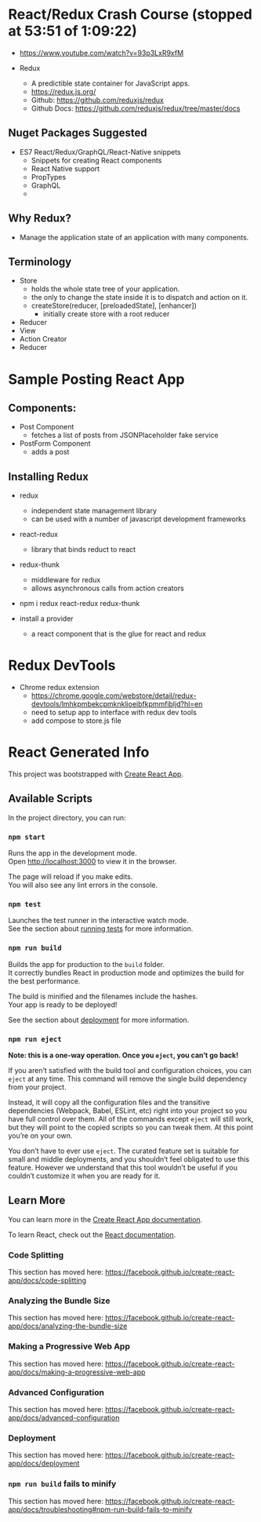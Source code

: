# React/Redux Crash Course  (stopped at 53:51 of 1:09:22)
* https://www.youtube.com/watch?v=93p3LxR9xfM

* Redux
  * A predictible state container for JavaScript apps.
  * https://redux.js.org/
  * Github: https://github.com/reduxjs/redux
  * Github Docs: https://github.com/reduxjs/redux/tree/master/docs

## Nuget Packages Suggested

* ES7 React/Redux/GraphQL/React-Native snippets
  * Snippets for creating React components
  * React Native support
  * PropTypes
  * GraphQL
  * 
## Why Redux?

* Manage the application state of an application with many components.

## Terminology

* Store
  * holds the whole state tree of your application.
  * the only to change the state inside it is to dispatch and action on it.
  * createStore(reducer, [preloadedState], [enhancer])
    * initially create store with a root reducer
* Reducer
* View
* Action Creator
* Reducer

# Sample Posting React App

## Components:

* Post Component
  * fetches a list of posts from JSONPlaceholder fake service
* PostForm Component
  * adds a post

## Installing Redux

* redux
  * independent state management library
  * can be used with a number of javascript development frameworks
* react-redux
  * library that binds reduct to react
* redux-thunk
  * middleware for redux
  * allows asynchronous calls from action creators

* npm i redux react-redux redux-thunk

* install a provider
  * a react component that is the glue for react and redux

# Redux DevTools

* Chrome redux extension
  * https://chrome.google.com/webstore/detail/redux-devtools/lmhkpmbekcpmknklioeibfkpmmfibljd?hl=en
  * need to setup app to interface with redux dev tools
  * add compose to store.js file

# React Generated Info

This project was bootstrapped with [Create React App](https://github.com/facebook/create-react-app).

## Available Scripts

In the project directory, you can run:

### `npm start`

Runs the app in the development mode.<br>
Open [http://localhost:3000](http://localhost:3000) to view it in the browser.

The page will reload if you make edits.<br>
You will also see any lint errors in the console.

### `npm test`

Launches the test runner in the interactive watch mode.<br>
See the section about [running tests](https://facebook.github.io/create-react-app/docs/running-tests) for more information.

### `npm run build`

Builds the app for production to the `build` folder.<br>
It correctly bundles React in production mode and optimizes the build for the best performance.

The build is minified and the filenames include the hashes.<br>
Your app is ready to be deployed!

See the section about [deployment](https://facebook.github.io/create-react-app/docs/deployment) for more information.

### `npm run eject`

**Note: this is a one-way operation. Once you `eject`, you can’t go back!**

If you aren’t satisfied with the build tool and configuration choices, you can `eject` at any time. This command will remove the single build dependency from your project.

Instead, it will copy all the configuration files and the transitive dependencies (Webpack, Babel, ESLint, etc) right into your project so you have full control over them. All of the commands except `eject` will still work, but they will point to the copied scripts so you can tweak them. At this point you’re on your own.

You don’t have to ever use `eject`. The curated feature set is suitable for small and middle deployments, and you shouldn’t feel obligated to use this feature. However we understand that this tool wouldn’t be useful if you couldn’t customize it when you are ready for it.

## Learn More

You can learn more in the [Create React App documentation](https://facebook.github.io/create-react-app/docs/getting-started).

To learn React, check out the [React documentation](https://reactjs.org/).

### Code Splitting

This section has moved here: https://facebook.github.io/create-react-app/docs/code-splitting

### Analyzing the Bundle Size

This section has moved here: https://facebook.github.io/create-react-app/docs/analyzing-the-bundle-size

### Making a Progressive Web App

This section has moved here: https://facebook.github.io/create-react-app/docs/making-a-progressive-web-app

### Advanced Configuration

This section has moved here: https://facebook.github.io/create-react-app/docs/advanced-configuration

### Deployment

This section has moved here: https://facebook.github.io/create-react-app/docs/deployment

### `npm run build` fails to minify

This section has moved here: https://facebook.github.io/create-react-app/docs/troubleshooting#npm-run-build-fails-to-minify

